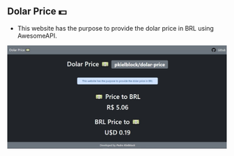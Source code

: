 ## Dolar Price 💵

* This website has the purpose to provide the dolar price in BRL using AwesomeAPI.

![Alt text](screenshot/screenshot.jpg?raw=true "Screenshot")
